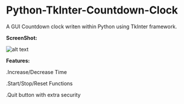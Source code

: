 # Python-TkInter-Countdown-Clock
A GUI Countdown clock writen within Python using TkInter framework.

**ScreenShot:**

![alt text](https://github.com/Jacko18/Python-TkInter-Countdown-Clock/blob/master/Screenshot.png)

**Features:**

.Increase/Decrease Time

.Start/Stop/Reset Functions

.Quit button with extra security
